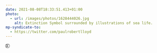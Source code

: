 ```yaml
---
date: 2021-08-08T18:33:51.413+01:00
photo:
  - url: /images/photos/1628444026.jpg
    alt: Extinction Symbol surrounded by illustrations of sea life.
mp-syndicate-to:
  - https://twitter.com/paulrobertlloyd
---
```

⧖⃝
